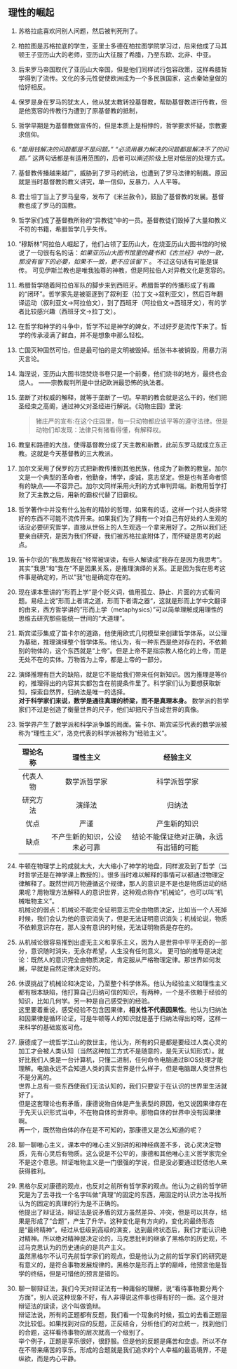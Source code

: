 ## 理性的崛起
1. 苏格拉底喜欢问别人问题，然后被判死刑了。
2. 柏拉图是苏格拉底的学生，亚里士多德在柏拉图学院学习过，后来他成了马其顿王子亚历山大的老师，亚历山大征服了希腊，乃至东欧、北非、中亚。
3. 后来罗马帝国取代了亚历山大帝国，但是他们同样试行包容政策，这样希腊哲学得到了流传。文化的多元性促使欧洲成为一个多民族国家，这点秦始皇做的恰好相反。
4. 保罗是身在罗马的犹太人，他从犹太教转投基督教，帮助基督教进行传教，但是他宽容的传教行为遭到了原基督教的抵制，
5. 哲学早期是为基督教做宣传的，但是本质上是相悖的，哲学要求怀疑，宗教要求信仰。
6. *“能用钱解决的问题都是不是问题。”* *“必须用暴力解决的问题都是解决不了的问题。”* 这两句话都是有适用范围的，后者可以阐述阶级上层对低层的处理方式。
7. 基督教传播越来越广，威胁到了罗马的统治，也遭到了罗马法律的制裁。原因就是当时基督教的教义讲究，单一信仰，反暴力，人人平等。
8. 君士坦丁当上了罗马皇帝，发布了《米兰赦令》，鼓励了基督教的发展。基督教也成了罗马的国教。
9. 哲学家们成了基督教所称的“异教徒”中的一员。基督教徒们毁掉了大量和教义不符的书籍，希腊哲学几乎失传。
10. “穆斯林”阿拉伯人崛起了，他们占领了亚历山大，在烧亚历山大图书馆的时候说了一句很有名的话：*如果亚历山大图书馆里的藏书和《古兰经》中的一致，那没有留下的必要，如果不一致，更不应该留下* 。  不过这句话有可能是误传。
	可见伊斯兰教也是唯我独尊的神教，但是阿拉伯人对异教文化是宽容的。
11. 希腊哲学随着阿拉伯军队的脚步来到西班牙。希腊哲学的传播形成了有趣的“闭环”。哲学家先是被驱逐到了叙利亚（拉丁文->叙利亚文），然后百年翻译运动（叙利亚文->阿拉伯文），到了西班牙（阿拉伯文->西班牙文），有的学者比较感兴趣（西班牙文->拉丁文）。
12. 在哲学和神学的斗争中，哲学不过是神学的婢女，不过好歹是流传下来了。哲学的传承浸满了鲜血，并不是想象中那么轻松。
13. 亡国灭种固然可怕，但是最可怕的是文明被毁掉。纸张书本被销毁，用暴力消灭言论。
14. 海涅说，亚历山大图书馆焚烧书卷只是一个前奏，他们烧书的地方，最终也会烧人。
	——宗教裁判所是中世纪欧洲最恐怖的执法者。
15. 垄断了对权威的解释，就等于垄断了一切。早期的教会就是这么干的，他们把圣经束之高阁，通过神父对圣经进行解说。《动物庄园》里说:
	>猪庄严的宣布:在这个庄园里，每一只动物都应该平等的遵守法律。但是动物们却发现：法律只有猪看得懂，有解释权。
16. 教皇和路德的大战，使得基督教分成了天主教和新教，此前东罗马就成立东正教。这就是今天基督教的三大教派。
17. 加尔文采用了保罗的方式把新教传播到其他民族，他成为了新教的教皇。加尔文是一个典型的革命者，他勤奋，博学，虔诚，意志坚定。但是也有革命者惯有的缺点——不容异己。加尔文同样采用火刑的方式审判异端。新教用哲学打败了天主教之后，用新的霸权代替了旧霸权。
18. 哲学著作中并没有什么独有的精妙的哲理，如果有的话，这样一个对人类非常好的东西不可能不流传开来。如果我们为了拥有一个对自己有好处的人生观的话没必要研究哲学，直接从世俗上的人生观选一个拿来用好了。之所以我们还要亲自研究，是因为我们怀疑，我们被苏格拉底附体了，而怀疑是思考的起点。
19. 笛卡尔说的”我思故我在“经常被误读，有些人解读成”我存在是因为我思考“。其实”我思“和”我在“不是因果关系，是推理演绎的关系。正是因为我在思考这件事是确定的，所以”我“也是确定存在的。
20. 现在课本里讲的”形而上学“是个贬义词，值用孤立、静止、片面的方式看问题。易经上说”形而上者谓之道，形而下者谓之器“，这就是形而上学中文翻译的由来，西方哲学讲的”形而上学（metaphysics）”可以简单理解成用理性的思维去研究那些能统一世间的“大道理”。
21. 斯宾诺莎集成了笛卡尔的道路，他使用欧式几何模型来创建哲学体系，以公理为基础，推理演绎整个哲学体系。他认为，有一种东西是绝对存在的，不依赖别的物体的，这个东西就是“上帝”。但是上帝不是指宗教人格化的上帝，而是无处不在的实体。万物皆为上帝，都是上帝的一部分。
22. 演绎推理有巨大的缺陷，就是它不能给我们带来任何新知识。因为推理是等价的，推理得出的内容其实都包含在前提条件里了。科学家们认为要想获取新知，探索自然界，归纳法是唯一的选择。  
	**对于科学家们来说，数学是通往真理的桥梁，而不是真理本身。** 数学派的哲学家们不过是创造了衡量世界的尺子，他们却把尺子当成世界的真像。
23. 哲学界产生了数学派和科学派争雄的局面。笛卡尔、斯宾诺莎代表的数学派被称为“理性主义”，洛克代表的科学派被称为“经验主义”。

	|理论名称|理性主义|经验主义|
	|:-:|:-:|:-:|
	|代表人物|数学派哲学家|科学派哲学家|
	|研究方法|演绎法|归纳法|
	|优点|严谨|产生新的知识|
	|缺点|不产生新的知识，公设未必可靠|结论不能保证绝对正确，永远有出错的可能| 
24. 牛顿在物理学上的成就太大，大大缩小了神学的地盘，同样波及到了哲学（当时哲学还是在神学课上教授的）。很多当时难以解释的事情可以都通过物理定律解释了。既然世间万物遵循这个规律，那人的意识是不是也是物质运动的结果呢？用物理方法解释人的意识世界，这种观点称作“机械论”，也可以叫“机械唯物主义”。  
	机械论的弱点：机械论不能完全证明意志完全由物质决定，比如当一个人死掉时候，我们会认为他的意识消失了，但是无法证明意识消失；机械论说，物质不依赖意识存在，那人没有意识的时候，无法证明物质是存在的。
25. 从机械论很容易推到出虚无主义和享乐主义，因为人是世界中平平无奇的一部分，意识随时消失，无永存希望，人生没有任何意义。
	更可怕的推导是决定论：既然人的意识完全由物质决定，肯定服从严格物理定律。那世界如何发展，早就是自然定律决定好的。
26. 休谟挑战了机械论和决定论，乃至整个科学体系。他认为经验主义和理性主义都有根本缺陷，他打算自己归纳可信的知识，有两种，一个是不依赖于经验的知识，比如几何学。另一种是自己感受到的经验。   
	这里要着重说，感受经验不包含因果律，**相关性不代表因果性**。他认为归纳法和因果律是循环论证，可是牛顿等人的知识就是基于归纳法得出的呀，这样一来科学的基础岌岌可危。
27. 康德成了一统哲学江山的救世主，他认为，所有的只是都是要经过人类心灵的加工才会被人类认知（当然这种加工方式不是随意的，是先天认知形式）。就好比我们人类是一台计算机，只懂二进制，任何命令电脑通过BIOS处理才能理解。电脑永远不会知道人类的真实世界是什么样子，但是电脑跟人类世界也不是分离的。    
	世界上总有一些东西使我们无法认知的，我们只要安于在认识的世界里生活就好了。  
	但是这套理论也有矛盾，康德说物自体是产生表型的原因，他又说因果律存在于先天认识形式当中，不在物自体的世界中。那物自体的世界中没有因果律啊。  
	再一个，既然物自体的存在是不可知的，那康德又是怎么知道的呢？
28. 聊一聊唯心主义，课本中的唯心主义别讲的和神经病差不多，说心灵决定物质，先有心灵后有物质。这么说是不公平的，康德和其他唯心主义哲学家完全不是这个意思。辩证唯物主义是一门很强的学说，但是没必要通过贬低他人来获得胜利。
29. 黑格尔反对康德的观点，也反对之前所有哲学家的观点。他认为之前的哲学研究是为了去寻找一个名字叫做“真理”的固定的东西，用固定的认识方法寻找所认为的固定的真理的行为是不正确的。  
	他提出了辩证法，辩证法是说矛盾的双方虽然差异、冲突，但是可以共存，结果是形成了“合题”，产生了升华。这种变化是有方向的，变化的最终形态是“最终精神”。经过从低级到高级的演变，达到最终状态后，我们才能认识绝对精神。所以绝对精神是决定论的，马克思批判的继承了黑格尔的历史观，不过马克思认为的历史通向的是共产主义。   
	虽然黑格尔不认可先前哲学家们的观点，但是他认为之前的哲学家们的研究是有意义的，是符合事物发展规律的。黑格尔是形而上学的巅峰，他预言他是哲学的终结，但是可惜他的预言是错的。
30. 聊一聊辩证法，我们今天对辩证法有一种庸俗的理解，说“看待事物要分两个方面”，别人说这种现象不好，有人非得说这件事也得有好的一面。这个是对辩证法的误读，这个叫做诡辩。  
	辩证法说，所有的正题都有反题，我们看一个现象的时候，孤立的去看正题层次比较低。如果找到对应的反题，正反结合，分析他们的对立统一，找到他们的合题，这样看待事物的层次就高一个级别了。  
	举个例子，正题是享乐很好，很舒服。但是他的反题是痛苦和空虚。所以不存在不带来痛苦的享乐，形成的合题就是我们追求的个人幸福的最高境界，不是纵欲，而是内心平静。





